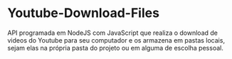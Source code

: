 # Youtube-Download-Files
API programada em NodeJS com JavaScript que realiza o download de videos do Youtube para seu computador e os armazena em pastas locais, sejam elas na própria pasta do projeto ou em alguma de escolha pessoal.
